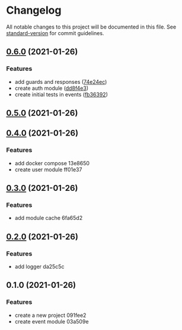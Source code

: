 # Changelog

All notable changes to this project will be documented in this file. See [standard-version](https://github.com/conventional-changelog/standard-version) for commit guidelines.

## [0.6.0](https://github.com/EmersonBraun/event_tracking/compare/v0.5.0...v0.6.0) (2021-01-26)


### Features

* add guards and responses ([74e24ec](https://github.com/EmersonBraun/event_tracking/commit/74e24ece6d8d49288cd2b3fd79cde72157ff6a6c))
* create auth module ([dd8f4e3](https://github.com/EmersonBraun/event_tracking/commit/dd8f4e3765587a62de661c45b808b0e64c6dad5c))
* create initial tests in events ([fb36392](https://github.com/EmersonBraun/event_tracking/commit/fb3639204574bd75b9f6e666c27d84eae1808e8f))

## [0.5.0](///compare/v0.4.0...v0.5.0) (2021-01-26)

## [0.4.0](///compare/v0.3.0...v0.4.0) (2021-01-26)


### Features

* add docker compose 13e8650
* create user module ff01e37

## [0.3.0](///compare/v0.2.0...v0.3.0) (2021-01-26)


### Features

* add module cache 6fa65d2

## [0.2.0](///compare/v0.1.0...v0.2.0) (2021-01-26)


### Features

* add logger da25c5c

## 0.1.0 (2021-01-26)


### Features

* create a new project 091fee2
* create event module 03a509e
